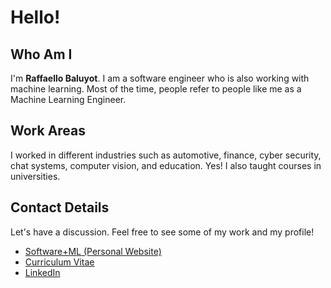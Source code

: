 # Hello!

## Who Am I

I'm **Raffaello Baluyot**. I am a software engineer who is also working
with machine learning. Most of the time, people refer to people like me as a
Machine Learning Engineer.

## Work Areas

I worked in different industries such as automotive, finance, cyber security,
chat systems, computer vision, and education. Yes! I also taught courses in
universities.

## Contact Details

Let's have a discussion. Feel free to see some of my work and my profile!

*   [Software+ML (Personal Website)][Software+ML]
*   [Curriculum Vitae][CV]
*   [LinkedIn]


[Software+ML]: https://softwareplusml.baluyotraf.com/
[CV]: https://cv.baluyotraf.com/
[LinkedIn]: https://www.linkedin.com/in/baluyotraf/
